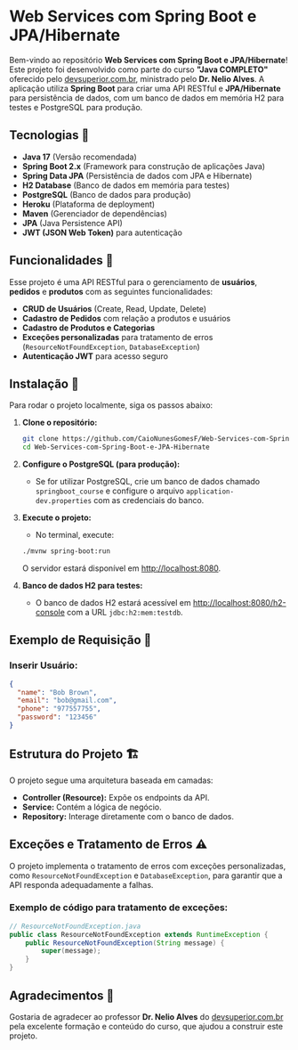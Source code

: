 # Web Services com Spring Boot e JPA/Hibernate

Bem-vindo ao repositório **Web Services com Spring Boot e JPA/Hibernate**! Este projeto foi desenvolvido como parte do curso **"Java COMPLETO"** oferecido pelo [devsuperior.com.br](https://devsuperior.com.br), ministrado pelo **Dr. Nelio Alves**. A aplicação utiliza **Spring Boot** para criar uma API RESTful e **JPA/Hibernate** para persistência de dados, com um banco de dados em memória H2 para testes e PostgreSQL para produção.

## Tecnologias 🚀

- **Java 17** (Versão recomendada)
- **Spring Boot 2.x** (Framework para construção de aplicações Java)
- **Spring Data JPA** (Persistência de dados com JPA e Hibernate)
- **H2 Database** (Banco de dados em memória para testes)
- **PostgreSQL** (Banco de dados para produção)
- **Heroku** (Plataforma de deployment)
- **Maven** (Gerenciador de dependências)
- **JPA** (Java Persistence API)
- **JWT (JSON Web Token)** para autenticação

## Funcionalidades 🎯

Esse projeto é uma API RESTful para o gerenciamento de **usuários**, **pedidos** e **produtos** com as seguintes funcionalidades:

- **CRUD de Usuários** (Create, Read, Update, Delete)
- **Cadastro de Pedidos** com relação a produtos e usuários
- **Cadastro de Produtos e Categorias**
- **Exceções personalizadas** para tratamento de erros (`ResourceNotFoundException`, `DatabaseException`)
- **Autenticação JWT** para acesso seguro

## Instalação 🔧

Para rodar o projeto localmente, siga os passos abaixo:

1. **Clone o repositório:**
    ```bash
    git clone https://github.com/CaioNunesGomesF/Web-Services-com-Spring-Boot-e-JPA-Hibernate.git
    cd Web-Services-com-Spring-Boot-e-JPA-Hibernate
    ```

2. **Configure o PostgreSQL (para produção):**
    - Se for utilizar PostgreSQL, crie um banco de dados chamado `springboot_course` e configure o arquivo `application-dev.properties` com as credenciais do banco.

3. **Execute o projeto:**
    - No terminal, execute:
    ```bash
    ./mvnw spring-boot:run
    ```

    O servidor estará disponível em [http://localhost:8080](http://localhost:8080).

4. **Banco de dados H2 para testes:**
    - O banco de dados H2 estará acessível em [http://localhost:8080/h2-console](http://localhost:8080/h2-console) com a URL `jdbc:h2:mem:testdb`.

## Exemplo de Requisição 📝

### Inserir Usuário:

```json
{
  "name": "Bob Brown",
  "email": "bob@gmail.com",
  "phone": "977557755",
  "password": "123456"
}
```
## Estrutura do Projeto 🏗️

O projeto segue uma arquitetura baseada em camadas:

- **Controller (Resource):** Expõe os endpoints da API.
- **Service:** Contém a lógica de negócio.
- **Repository:** Interage diretamente com o banco de dados.

## Exceções e Tratamento de Erros ⚠️

O projeto implementa o tratamento de erros com exceções personalizadas, como `ResourceNotFoundException` e `DatabaseException`, para garantir que a API responda adequadamente a falhas.

### Exemplo de código para tratamento de exceções:

```java
// ResourceNotFoundException.java
public class ResourceNotFoundException extends RuntimeException {
    public ResourceNotFoundException(String message) {
        super(message);
    }
}
```
## Agradecimentos 🙏

Gostaria de agradecer ao professor **Dr. Nelio Alves** do [devsuperior.com.br](https://devsuperior.com.br) pela excelente formação e conteúdo do curso, que ajudou a construir este projeto.

